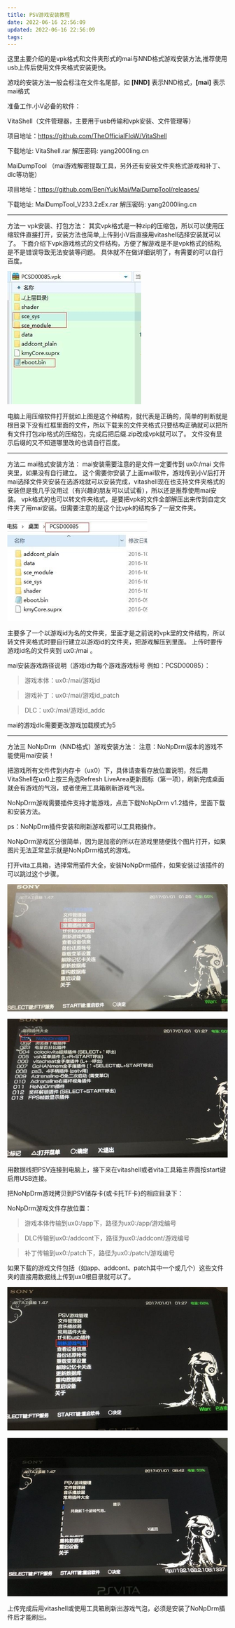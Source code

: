 ```yaml
---
title: PSV游戏安装教程
date: 2022-06-16 22:56:09
updated: 2022-06-16 22:56:09
tags:
---
```




这里主要介绍的是vpk格式和文件夹形式的mai与NND格式游戏安装方法,推荐使用usb上传后使用文件夹格式安装更快。

<!--more-->

游戏的安装方法一般会标注在文件名尾部，如 **[NND]** 表示NND格式，**[mai]** 表示mai格式

准备工作.小V必备的软件：

VitaShell（文件管理器，主要用于usb传输和vpk安装、文件管理等）

项目地址：https://github.com/TheOfficialFloW/VitaShell

下载地址: VitaShell.rar 解压密码: yang2000ling.cn

MaiDumpTool （mai游戏解密提取工具，另外还有安装文件夹格式游戏和补丁、dlc等功能）

项目地址：https://github.com/BeniYukiMai/MaiDumpTool/releases/

下载地址: MaiDumpTool_V233.2zEx.rar 解压密码: yang2000ling.cn

---

方法一 vpk安装、打包方法：
其实vpk格式是一种zip的压缩包，所以可以使用压缩软件直接打开，安装方法也简单,上传到小V后直接用vitashell选择安装就可以了。 下面介绍下vpk游戏格式的文件结构，方便了解游戏是不是vpk格式的结构,是不是错误导致无法安装等问题。 具体就不在做详细说明了，有需要的可以自行百度。

![psv](../images/0005/1.jpg)

电脑上用压缩软件打开就如上图是这个种结构，就代表是正确的，简单的判断就是根目录下没有红框里面的文件，所以下载来的文件夹格式只要结构正确就可以把所有文件打包zip格式的压缩包，完成后把后缀.zip改成vpk就可以了。 文件没有显示后缀的又不知道哪里改的也请自行百度。

---
方法二 mai格式安装方法：
mai安装需要注意的是文件一定要传到 ux0:/mai 文件夹里，如果没有自行建立。 这个需要你安装了上面mai软件，游戏传到小V后打开mai选择文件夹安装在选游戏就可以安装完成，vitashell现在也支持文件夹格式的安装但是我几乎没用过（有兴趣的朋友可以试试看），所以还是推荐使用mai安装。 vpk格式的也可以转文件夹格式，是要把vpk的文件全部解压出来传到自定文件夹了用mai安装。但需要注意的是这个比vpk的结构多了一层文件夹。

![psv](../images/0005/psv2.jpg)

主要多了一个以游戏id为名的文件夹，里面才是之前说的vpk里的文件结构，所以转文件夹格式时要自行建立以游戏id的文件夹，把游戏解压到里面。 上传时要传游戏id名的文件夹到 ux0:/mai 。

mai安装游戏路径说明（游戏id为每个游戏游戏标号 例如：PCSD00085）：

> 游戏本体：ux0:/mai/游戏id

> 游戏补丁：ux0:/mai/游戏id_patch

> DLC：ux0:/mai/游戏id_addc

mai的游戏dlc需要更改游戏加载模式为5


--- 
方法三 NoNpDrm（NND格式）游戏安装方法：
注意：NoNpDrm版本的游戏不能使用mai安装！

把游戏所有文件传到内存卡（ux0）下，具体请查看存放位置说明，然后用VitaShell在ux0上按三角选Refresh LiveArea更新图标（第一项），刷新完成桌面就会有游戏的气泡，或者使用工具箱刷新游戏气泡。

NoNpDrm游戏需要插件支持才能游戏，点击下载NoNpDrm v1.2插件，里面下载和安装方法。

ps：NoNpDrm插件安装和刷新游戏都可以工具箱操作。

NoNpDrm游戏区分很简单，因为是加密的所以在游戏里随便找个图片打开，如果图片无法正常显示就是NoNpDrm格式的游戏。

打开vita工具箱，选择常用插件大全，安装NoNpDrm插件，如果安装过该插件的可以跳过这个步骤。

![psv](../images/0005/3.jpg)

![psv](../images/0005/4.jpg)

用数据线把PSV连接到电脑上，接下来在vitashell或者vita工具箱主界面按start键启用USB连接。

把NoNpDrm游戏拷贝到PSV储存卡{或卡托TF卡}的相应目录下：

NoNpDrm游戏文件存放位置：

> 游戏本体传输到ux0:/app下，路径为ux0:/app/游戏编号

> DLC传输到ux0:/addcont下，路径为ux0:/addcont/游戏编号

> 补丁传输到ux0:/patch下，路径为ux0:/patch/游戏编号

如果下载的游戏文件包括（如app、addcont、patch其中一个或几个）这些文件夹的直接用数据线上传到ux0根目录就可以了。

![psv](../images/0005/5.jpg)

![psv](../images/0005/6.jpg)

上传完成后用vitashell或使用工具箱刷新出游戏气泡，必须是安装了NoNpDrm插件后才能刷出。